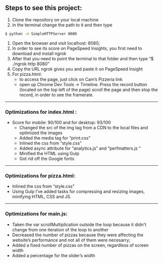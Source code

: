 ## Steps to see this project:
1. Clone the repository on your local machine
1. In the terminal change the path to it and then type

```bash
$ python -m SimpleHTTPServer 8080
```

1. Open the browser and visit localhost: 8080;
1. In order to see its score on PageSpeed Insights, you first need to download and install ngrok
1. After that you need to point the terminal to that folder and then type “$ ./ngrok http 8080”
1. Copy the URL ngrok gives you and paste it on PageSpeed Insight
1. For pizza.html:
	- to access the page, just click on Cam’s Pizzeria link
	- open up Chrome Dev Tools -> Timeline. Press the record button (located on the top left of the page) scroll the page and then stop the record, in order to see the framerate.


--------------

### Optimizations  for index.html :  
* Score for mobile: 90/100 and for desktop: 93/100
	- Changed the src of the img tag from a CDN to the local files and optimized the images
	- Added the media tag for “print.css”
	- Inlined the css from “style.css”
	- Added async attribute for “analytics.js” and “perfmatters.js “
	- Minified the HTML using Gulp
	- Got rid off the Google fonts

--------------

### Optimizations for pizza.html:

  - Inlined the css from “style.css”
  - Using Gulp  I’ve added tasks for compressing and resizing images, minifying HTML, CSS and JS.

--------------

### Optimizations for main.js:

- Taken the var scrollMultiplication outside the loop because it didn't change from one iteration of the loop to another
- Decreased the number of pizzas because they were affecting the website’s performance and not all of them were necesarry;
- Added a fixed number of pizzas on the screen, regardless of screen width
- Added a percentage for the slider’s width
